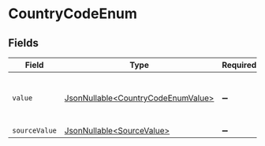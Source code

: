 # CountryCodeEnum


## Fields

| Field                                                                                  | Type                                                                                   | Required                                                                               | Description                                                                            | Example                                                                                |
| -------------------------------------------------------------------------------------- | -------------------------------------------------------------------------------------- | -------------------------------------------------------------------------------------- | -------------------------------------------------------------------------------------- | -------------------------------------------------------------------------------------- |
| `value`                                                                                | [JsonNullable\<CountryCodeEnumValue>](../../models/components/CountryCodeEnumValue.md) | :heavy_minus_sign:                                                                     | The ISO3166-1 Alpha2 Code of the Country                                               | US                                                                                     |
| `sourceValue`                                                                          | [JsonNullable\<SourceValue>](../../models/components/SourceValue.md)                   | :heavy_minus_sign:                                                                     | N/A                                                                                    |                                                                                        |